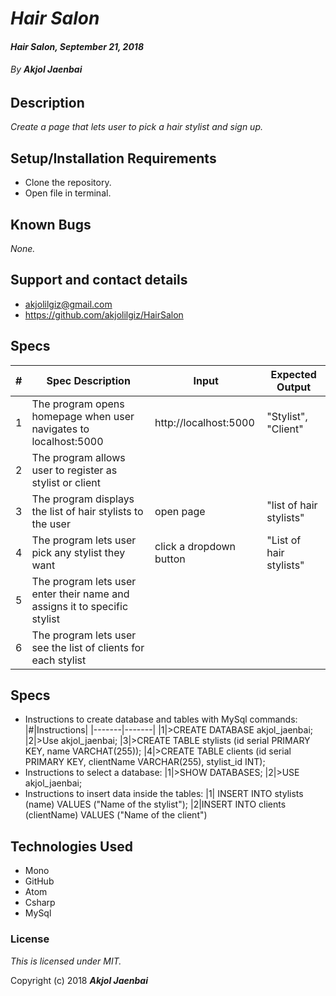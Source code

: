 # _Hair Salon_

#### _Hair Salon, September 21, 2018_

###### By _**Akjol Jaenbai**_

## Description

_Create a page that lets user to pick a hair stylist and sign up._

## Setup/Installation Requirements

* Clone the repository.
* Open file in terminal.

## Known Bugs

_None._

## Support and contact details
* akjolilgiz@gmail.com
* https://github.com/akjolilgiz/HairSalon

## Specs
|#|Spec Description|Input|Expected Output|
|-------|-------|------|------|
|1|The program opens homepage when user navigates to localhost:5000|http://localhost:5000 |"Stylist", "Client"|
|2|The program allows user to register as stylist or client|
|3|The program displays the list of hair stylists to the user |open page|"list of hair stylists"|
|4|The program lets user pick any stylist they want|click a dropdown button |"List of hair stylists"|
|5|The program lets user enter their name and assigns it to specific stylist|
|6|The program lets user see the list of clients for each stylist|

## Specs
* Instructions to create database and tables with MySql commands:
|#|Instructions|
|-------|-------|
|1|>CREATE DATABASE akjol_jaenbai;
|2|>Use akjol_jaenbai;
|3|>CREATE TABLE stylists (id serial PRIMARY KEY, name VARCHAT(255));
|4|>CREATE TABLE clients (id serial PRIMARY KEY, clientName VARCHAR(255), stylist_id INT);
* Instructions to select a database:
|1|>SHOW DATABASES;
|2|>USE akjol_jaenbai;
* Instructions to insert data inside the tables:
|1| INSERT INTO stylists (name)  VALUES ("Name of the stylist");
|2|INSERT INTO clients (clientName) VALUES ("Name of the client")





## Technologies Used

* Mono
* GitHub
* Atom
* Csharp
* MySql

### License

*This is licensed under MIT.*

Copyright (c) 2018 **_Akjol Jaenbai_**
